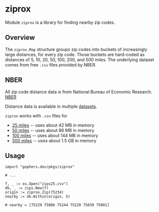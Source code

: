 # ziprox

Module `ziprox` is a library for finding nearby zip codes.

## Overview

The `ziprox.Map` structure groups zip codes into buckets of increasingly large
distances, for every zip code. Those buckets are hard-coded as distances of 5,
10, 20, 50, 100, 200, and 500 miles. The underlying dataset comes from free `.csv`
files provided by NBER.

## NBER

All zip code distance data is from National Bureau of Economic Research. [NBER](https://www.nber.org)

Distance data is available in multiple [datasets](https://www.nber.org/research/data/zip-code-distance-database).

`ziprox` works with `.csv` files for

 - [25 miles](https://nber.org/distance/2016/gaz/zcta5/gaz2016zcta5distance25miles.csv.zip)
 -- uses about 42 MB in memory
 - [50 miles](https://nber.org/distance/2016/gaz/zcta5/gaz2016zcta5distance50miles.csv.zip)
 -- uses about 86 MB in memory
 - [100 miles](https://nber.org/distance/2016/gaz/zcta5/gaz2016zcta5distance100miles.csv.zip)
 -- uses about 144 MB in memory
 - [500 miles](https://nber.org/distance/2016/gaz/zcta5/gaz2016zcta5distance500miles.csv.zip)
 -- uses about 1.5 GB in memory

## Usage

```golang
import "gophers.dev/pkgs/ziprox"

# ...

f, _ := os.Open("zips25.csv")
db, _ := zips.New(f)
origin := ziprox.Zip(75234)
nearby := db.Within(origin, 5)

# nearby = [75229 75006 75244 75220 75039 75001]
```
